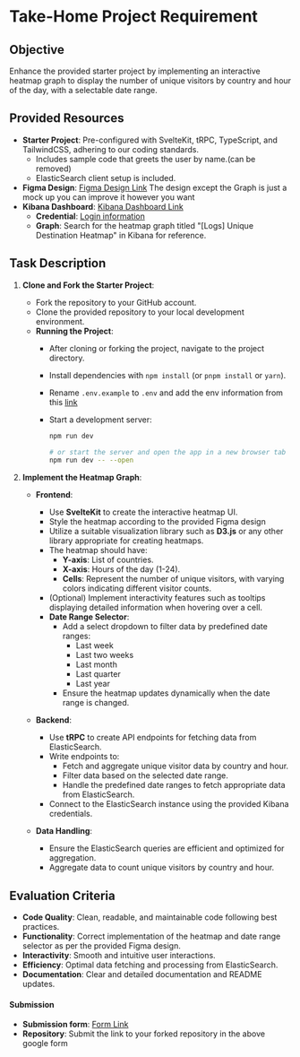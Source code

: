 # Take-Home Project Requirement

## Objective

Enhance the provided starter project by implementing an interactive heatmap graph to display the number of unique visitors by country and hour of the day, with a selectable date range.

## Provided Resources

- **Starter Project**: Pre-configured with SvelteKit, tRPC, TypeScript, and TailwindCSS, adhering to our coding standards.
  - Includes sample code that greets the user by name.(can be removed)
  - ElasticSearch client setup is included.
- **Figma Design**: [Figma Design Link](https://www.figma.com/design/ryzsNfjmzOqVFWlFEcfKgq/Untitled?node-id=0-1&t=rzAYJm61YZciE01b-1)
The design except the Graph is just a mock up you can improve it however you want
- **Kibana Dashboard**: [Kibana Dashboard Link](https://bilby-terminal-test.kb.us-central1.gcp.cloud.es.io:9243/app/dashboards#/view/edf84fe0-e1a0-11e7-b6d5-4dc382ef7f5b)
  - **Credential**: [Login information](https://share.1password.com/s#vKJUpv0VsOnwUeO4zHN3p8utQC4jV4lA7wyQ0TWUWxE)
  - **Graph**: Search for the heatmap graph titled "[Logs] Unique Destination Heatmap" in Kibana for reference.

## Task Description

1. **Clone and Fork the Starter Project**:
   - Fork the repository to your GitHub account.
   - Clone the provided repository to your local development environment.
   - **Running the Project**:
     - After cloning or forking the project, navigate to the project directory.
     - Install dependencies with `npm install` (or `pnpm install` or `yarn`).
     - Rename `.env.example` to `.env` and add the env information from this [link](https://share.1password.com/s#S2aCrzRYgtW1PfFUXBGYSMqT_af1lFe4r8mujK0eRSw)
     - Start a development server:

       ```bash
       npm run dev

       # or start the server and open the app in a new browser tab
       npm run dev -- --open
       ```

2. **Implement the Heatmap Graph**:
   - **Frontend**:
     - Use **SvelteKit** to create the interactive heatmap UI.
     - Style the heatmap according to the provided Figma design
     - Utilize a suitable visualization library such as **D3.js** or any other library appropriate for creating heatmaps.
     - The heatmap should have:
       - **Y-axis**: List of countries.
       - **X-axis**: Hours of the day (1-24).
       - **Cells**: Represent the number of unique visitors, with varying colors indicating different visitor counts.
     - (Optional) Implement interactivity features such as tooltips displaying detailed information when hovering over a cell.
     - **Date Range Selector**:
       - Add a select dropdown to filter data by predefined date ranges:
         - Last week
         - Last two weeks
         - Last month
         - Last quarter
         - Last year
       - Ensure the heatmap updates dynamically when the date range is changed.

   - **Backend**:
     - Use **tRPC** to create API endpoints for fetching data from ElasticSearch.
     - Write endpoints to:
       - Fetch and aggregate unique visitor data by country and hour.
       - Filter data based on the selected date range.
       - Handle the predefined date ranges to fetch appropriate data from ElasticSearch.
     - Connect to the ElasticSearch instance using the provided Kibana credentials.

   - **Data Handling**:
     - Ensure the ElasticSearch queries are efficient and optimized for aggregation.
     - Aggregate data to count unique visitors by country and hour.

## Evaluation Criteria

- **Code Quality**: Clean, readable, and maintainable code following best practices.
- **Functionality**: Correct implementation of the heatmap and date range selector as per the provided Figma design.
- **Interactivity**: Smooth and intuitive user interactions.
- **Efficiency**: Optimal data fetching and processing from ElasticSearch.
- **Documentation**: Clear and detailed documentation and README updates.

#### Submission

- **Submission form**: [Form Link](https://forms.gle/E13oWiJk6nB3HTnz5)
- **Repository**: Submit the link to your forked repository in the above google form
